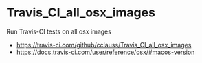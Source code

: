 # Travis_CI_all_osx_images
Run Travis-CI tests on all osx images
* https://travis-ci.com/github/cclauss/Travis_CI_all_osx_images
* https://docs.travis-ci.com/user/reference/osx/#macos-version
